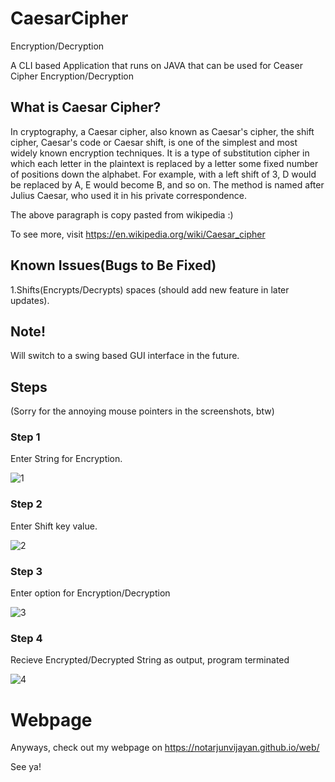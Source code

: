 # CaesarCipher
Encryption/Decryption

A CLI based Application that runs on JAVA that can be used for Ceaser Cipher Encryption/Decryption

## What is Caesar Cipher?
In cryptography, a Caesar cipher, also known as Caesar's cipher, the shift cipher, Caesar's code or Caesar shift, is one of the simplest and most widely known encryption techniques. It is a type of substitution cipher in which each letter in the plaintext is replaced by a letter some fixed number of positions down the alphabet. For example, with a left shift of 3, D would be replaced by A, E would become B, and so on. The method is named after Julius Caesar, who used it in his private correspondence. 

The above paragraph is copy pasted from wikipedia :)

To see more, visit https://en.wikipedia.org/wiki/Caesar_cipher

## Known Issues(Bugs to Be Fixed)

1.Shifts(Encrypts/Decrypts) spaces (should add new feature in later updates).

## Note!
Will switch to a swing based GUI interface in the future.

## Steps
(Sorry for the annoying mouse pointers in the screenshots, btw)
### Step 1
Enter String for Encryption.



![1](https://user-images.githubusercontent.com/85212070/183452444-ca470fe6-1d22-4e48-974e-76147f0bb724.png)


### Step 2
Enter Shift key value.



![2](https://user-images.githubusercontent.com/85212070/183451879-1f899aaa-8df0-45ee-8d39-4de43440ad43.png)

### Step 3
Enter option for Encryption/Decryption



![3](https://user-images.githubusercontent.com/85212070/183453411-e2cb66c9-ff4d-41b8-bf38-bdd9be191bd9.png)


### Step 4
Recieve Encrypted/Decrypted String as output, program terminated


![4](https://user-images.githubusercontent.com/85212070/183453935-b042df01-9bec-4f8f-9edb-2e8ddc2abaaf.png)


# Webpage

Anyways, check out my webpage on https://notarjunvijayan.github.io/web/

See ya!
